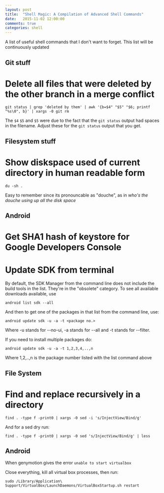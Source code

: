 ```yaml
---
layout: post
title:  "Shell Magic: A Compilation of Advanced Shell Commands"
date:   2015-11-02 12:00:00
comments: true
categories: shell
---
```


A list of useful shell commands that I don't want to forget. This list will be continuously updated

## Git stuff

# Delete all files that were deleted by the other branch in a merge conflict

`git status | grep 'deleted by them' | awk '{b=$4" "$5" "$6; printf "%s\0", b}' | xargs -0 git rm`

The `$4` `$5` and `$5` were due to the fact that the `git status` output had spaces in the filename. Adjust these for the `git status` output that you get.

## Filesystem stuff

# Show diskspace used of current directory in human readable form

`du -sh .`

Easy to remember since its pronouncable as "douche", as in _who's the douche using up all the disk space_


## Android

# Get SHA1 hash of keystore for Google Developers Console

# Update SDK from terminal

By default, the SDK Manager from the command line does not include the build tools in the list. They're in the "obsolete" category. To see all available downloads available, use

`android list sdk --all`

And then to get one of the packages in that list from the command line, use:

`android update sdk -u -a -t <package no.>`

Where -u stands for --no-ui, -a stands for --all and -t stands for --filter.

If you need to install multiple packages do:

`android update sdk -u -a -t 1,2,3,4,..,n`

Where 1,2,..,n is the package number listed with the list command above


## File System

# Find and replace recursively in a directory

```
find . -type f -print0 | xargs -0 sed -i 's/InjectView/Bind/g'
```

And for a sed dry run:

```
find . -type f -print0 | xargs -0 sed 's/InjectView/Bind/g' | less
```

## Android

When genymotion gives the error `unable to start virtualbox`

Close everything, kill all virtual box processes, then run:

`sudo /Library/Application\ Support/VirtualBox/LaunchDaemons/VirtualBoxStartup.sh restart`
